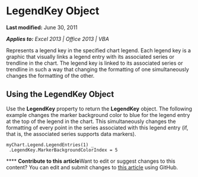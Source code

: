
# LegendKey Object

 **Last modified:** June 30, 2011

 _**Applies to:** Excel 2013 | Office 2013 | VBA_

Represents a legend key in the specified chart legend. Each legend key is a graphic that visually links a legend entry with its associated series or trendline in the chart. The legend key is linked to its associated series or trendline in such a way that changing the formatting of one simultaneously changes the formatting of the other.


## Using the LegendKey Object

Use the  **LegendKey** property to return the **LegendKey** object. The following example changes the marker background color to blue for the legend entry at the top of the legend in the chart. This simultaneously changes the formatting of every point in the series associated with this legend entry (if, that is, the associated series supports data markers).


```
myChart.Legend.LegendEntries(1) _ 
 .LegendKey.MarkerBackgroundColorIndex = 5
```


****   **Contribute to this article**Want to edit or suggest changes to this content? You can edit and submit changes to  [this article](https://github.com/jhershey00/VBA_Excel_Test/OpenXMLCon/articles/ab90cb64-1f81-dfcb-7542-cba68964acba.md) using GitHub.

